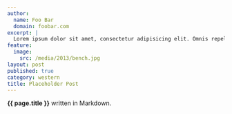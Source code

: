 ```yaml
---
author:
  name: Foo Bar
  domain: foobar.com
excerpt: |
  Lorem ipsum dolor sit amet, consectetur adipisicing elit. Omnis repellendus iure nemo. Cum, perferendis, fugit, quaerat necessitatibus voluptatibus sapiente vero magnam similique sit neque natus.
feature:
  image:
    src: /media/2013/bench.jpg
layout: post
published: true
category: western
title: Placeholder Post
---
```


**{{ page.title }}** written in Markdown.
